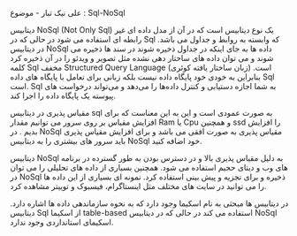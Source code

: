  علی نیک تبار - موضوع : Sql-NoSql

دیتابیس NoSql (Not Only Sql) یک نوع دیتابیس است که در آن از مدل داده ای غیر رابطه ای استفاده می شود در حالی که در Sql  که وابسته به روابط و جداول می باشد.
در دیتابیس NoSql داده ها به جای اینکه در جداول ذخیره شوند در سند ها ذخیره می شوند و می توان داده های ساختار دهی نشده مثل تصویر و ویدئو را در آن ذخیره کرد
کلمه Sql مخفف Structured Query Language (زبان ساختار یافته کوئری) است. بنابراین به خودی خود پایگاه داده نیست بلکه زبانی برای تعامل با پایگاه های داده Sql است.  Sql به شما اجازه دستیابی و کنترل داده‌ها را می‌دهد و می‌تواند درخواست های پیوسته یک پایگاه داده را اجرا کند. 

مقیاس پذیری در دیتابیس sql  به صورت عمودی است و این به این معناست که برای افزایش مقیاس بر روی سرور می توانیم مقدار Ram یا Cpu و همچنین ssd را افزایش بدیم .
در NoSql  مقیاس پذیری به صورت افقی می باشد و برای افزایش مقیاس پذیری باید سرور های بیشتری را به دیتابیس NoSql خود اضافه کنید.

دیتابیس NoSql به دلیل مقیاس پذیری بالا و در دسترس بودن به طور گسترده در برنامه های وب و دیتای حجیم استفاده می شود. همچنین بسیاری از داده های تحلیلی را می توان در NoSql ذخیره و برای تجزیه و پیش بینی استفاده کرد. نمونه ای بسیاری از این داده ها را می توانید در سایت های مختلف مثل اینستاگرام، فیسبوک و توییتر مشاهده کرد.

در دیتابیس ها مبحثی به نام اسکیما وجود دارد که به نحوه سازماندهی داده ها اشاره دارد. دیتابیس Sql از اسکیما table-based استفاده می کند در حالی که در دیتابیس NoSql اسکیمای استانداردی وجود ندارد.
